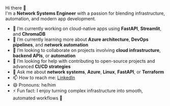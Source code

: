 Hi there 👋  
I'm a **Network Systems Engineer** with a passion for blending infrastructure, automation, and modern app development.

- 🔭 I’m currently working on cloud-native apps using **FastAPI**, **Streamlit**, and **ChromaDB**
- 🌱 I’m currently learning more about **Azure architecture**, **DevOps pipelines**, and **network automation**
- 👯 I’m looking to collaborate on projects involving **cloud infrastructure**, **backend APIs**, or **automation**
- 🤔 I’m looking for help with contributing to open-source projects and advanced **CI/CD strategies**
- 💬 Ask me about **network systems**, **Azure**, **Linux**, **FastAPI**, or **Terraform**
- 📫 How to reach me: [LinkedIn](https://www.linkedin.com/in/saleem-aldomiaty/)    
- 😄 Pronouns: he/him
- ⚡ Fun fact: I enjoy turning complex infrastructure into smooth, automated workflows 🚀
